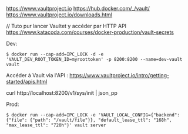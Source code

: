 
https://www.vaultproject.io
https://hub.docker.com/_/vault/
https://www.vaultproject.io/downloads.html


// Tuto pur lancer Vaultet y accéder par HTTP API
https://www.katacoda.com/courses/docker-production/vault-secrets

Dev:
``` 
$ docker run --cap-add=IPC_LOCK -d -e 'VAULT_DEV_ROOT_TOKEN_ID=myroottoken' -p 8200:8200 --name=dev-vault vault
```

Accéder à Vault via l'API :
https://www.vaultproject.io/intro/getting-started/apis.html

curl http://localhost:8200/v1/sys/init | json_pp 

Prod:
```
$ docker run --cap-add=IPC_LOCK -e 'VAULT_LOCAL_CONFIG={"backend": {"file": {"path": "/vault/file"}}, "default_lease_ttl": "168h", "max_lease_ttl": "720h"}' vault server
```

